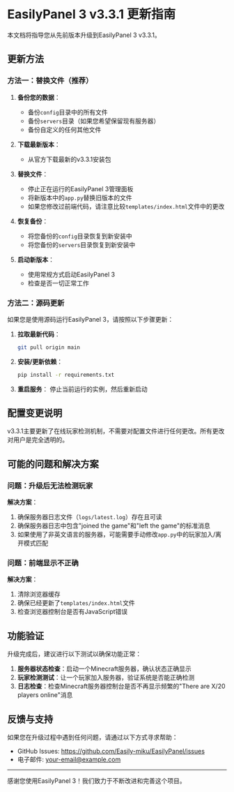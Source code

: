 # EasilyPanel 3 v3.3.1 更新指南

本文档将指导您从先前版本升级到EasilyPanel 3 v3.3.1。

## 更新方法

### 方法一：替换文件（推荐）

1. **备份您的数据**：
   - 备份`config`目录中的所有文件
   - 备份`servers`目录（如果您希望保留现有服务器）
   - 备份自定义的任何其他文件

2. **下载最新版本**：
   - 从官方下载最新的v3.3.1安装包

3. **替换文件**：
   - 停止正在运行的EasilyPanel 3管理面板
   - 将新版本中的`app.py`替换旧版本的文件
   - 如果您修改过前端代码，请注意比较`templates/index.html`文件中的更改

4. **恢复备份**：
   - 将您备份的`config`目录恢复到新安装中
   - 将您备份的`servers`目录恢复到新安装中

5. **启动新版本**：
   - 使用常规方式启动EasilyPanel 3
   - 检查是否一切正常工作

### 方法二：源码更新

如果您是使用源码运行EasilyPanel 3，请按照以下步骤更新：

1. **拉取最新代码**：
   ```bash
   git pull origin main
   ```

2. **安装/更新依赖**：
   ```bash
   pip install -r requirements.txt
   ```

3. **重启服务**：
   停止当前运行的实例，然后重新启动

## 配置变更说明

v3.3.1主要更新了在线玩家检测机制，不需要对配置文件进行任何更改。所有更改对用户是完全透明的。

## 可能的问题和解决方案

### 问题：升级后无法检测玩家

**解决方案**：
1. 确保服务器日志文件（`logs/latest.log`）存在且可读
2. 确保服务器日志中包含"joined the game"和"left the game"的标准消息
3. 如果使用了非英文语言的服务器，可能需要手动修改`app.py`中的玩家加入/离开模式匹配

### 问题：前端显示不正确

**解决方案**：
1. 清除浏览器缓存
2. 确保已经更新了`templates/index.html`文件
3. 检查浏览器控制台是否有JavaScript错误

## 功能验证

升级完成后，建议进行以下测试以确保功能正常：

1. **服务器状态检查**：启动一个Minecraft服务器，确认状态正确显示
2. **玩家检测测试**：让一个玩家加入服务器，验证系统是否能正确检测
3. **日志检查**：检查Minecraft服务器控制台是否不再显示频繁的"There are X/20 players online"消息

## 反馈与支持

如果您在升级过程中遇到任何问题，请通过以下方式寻求帮助：

- GitHub Issues: https://github.com/Easily-miku/EasilyPanel/issues
- 电子邮件: your-email@example.com

---

感谢您使用EasilyPanel 3！我们致力于不断改进和完善这个项目。 